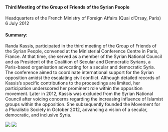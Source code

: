 <h4>Third Meeting of the Group of Friends of the Syrian People</h4>

Headquarters of the French Ministry of Foreign Affairs (Quai d’Orsay, Paris)<br>
6 July 2012
	
<h4>Summary:</h4>	

Randa Kassis, participated in the third meeting of the Group of Friends of the Syrian People, convened at the Ministerial Conference Centre in Paris, France. At that time, she served as a member of the Syrian National Council and as President of the Coalition of Secular and Democratic Syrians, a Paris-based organisation advocating for a secular and democratic Syria. The conference aimed to coordinate international support for the Syrian opposition amidst the escalating civil conflict. Although detailed records of Kassis’s specific contributions to the proceedings are limited, her participation underscored her prominent role within the opposition movement. Later in 2012, Kassis was excluded from the Syrian National Council after voicing concerns regarding the increasing influence of Islamist groups within the opposition. She subsequently founded the Movement for a Pluralistic Society in October 2012, advancing a vision of a secular, democratic, and inclusive Syria.

![](156.JPG)
![](157.JPG)
<p></p>
